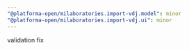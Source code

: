 ```yaml
---
"@platforma-open/milaboratories.import-vdj.model": minor
"@platforma-open/milaboratories.import-vdj.ui": minor
---
```


validation fix
